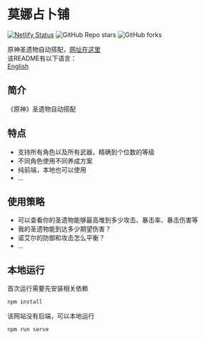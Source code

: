 # 莫娜占卜铺
[![Netlify Status](https://api.netlify.com/api/v1/badges/3a2fc38c-d9dd-4257-98d5-11891cf9b064/deploy-status)](https://app.netlify.com/sites/jovial-chandrasekhar-293ccd/deploys)
![GitHub Repo stars](https://img.shields.io/github/stars/wormtql/genshin_artifact)
![GitHub forks](https://img.shields.io/github/forks/wormtql/genshin_artifact)

原神圣遗物自动搭配，[网址在这里](https://www.genshin.art)  
该README有以下语言：  
[English](./README_en.md)
<!-- [日本語](./README_jp.md) -->
## 简介
《原神》圣遗物自动搭配
## 特点
+ 支持所有角色以及所有武器，精确到个位数的等级
+ 不同角色使用不同养成方案
+ 纯前端，本地也可以使用
+ ...
## 使用策略
- 可以查看你的圣遗物能够最高堆到多少攻击、暴击率、暴击伤害等
- 我的圣遗物能到达多少期望伤害？
- 诺艾尔的防御和攻击怎么平衡？
- ...
## 本地运行
首次运行需要先安装相关依赖
```
npm install
```
该网站没有后端，可以本地运行
```
npm run serve
```
